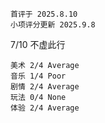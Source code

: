 	首评于 2025.8.10
	小项评分更新 2025.9.8

7/10 不虚此行

```
美术 2/4 Average
音乐 1/4 Poor
剧情 2/4 Average
玩法 0/4 None
体验 2/4 Average
```
